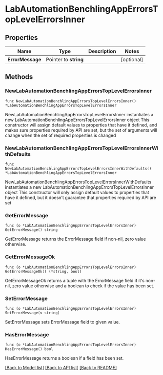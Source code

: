 # LabAutomationBenchlingAppErrorsTopLevelErrorsInner

## Properties

Name | Type | Description | Notes
------------ | ------------- | ------------- | -------------
**ErrorMessage** | Pointer to **string** |  | [optional] 

## Methods

### NewLabAutomationBenchlingAppErrorsTopLevelErrorsInner

`func NewLabAutomationBenchlingAppErrorsTopLevelErrorsInner() *LabAutomationBenchlingAppErrorsTopLevelErrorsInner`

NewLabAutomationBenchlingAppErrorsTopLevelErrorsInner instantiates a new LabAutomationBenchlingAppErrorsTopLevelErrorsInner object
This constructor will assign default values to properties that have it defined,
and makes sure properties required by API are set, but the set of arguments
will change when the set of required properties is changed

### NewLabAutomationBenchlingAppErrorsTopLevelErrorsInnerWithDefaults

`func NewLabAutomationBenchlingAppErrorsTopLevelErrorsInnerWithDefaults() *LabAutomationBenchlingAppErrorsTopLevelErrorsInner`

NewLabAutomationBenchlingAppErrorsTopLevelErrorsInnerWithDefaults instantiates a new LabAutomationBenchlingAppErrorsTopLevelErrorsInner object
This constructor will only assign default values to properties that have it defined,
but it doesn't guarantee that properties required by API are set

### GetErrorMessage

`func (o *LabAutomationBenchlingAppErrorsTopLevelErrorsInner) GetErrorMessage() string`

GetErrorMessage returns the ErrorMessage field if non-nil, zero value otherwise.

### GetErrorMessageOk

`func (o *LabAutomationBenchlingAppErrorsTopLevelErrorsInner) GetErrorMessageOk() (*string, bool)`

GetErrorMessageOk returns a tuple with the ErrorMessage field if it's non-nil, zero value otherwise
and a boolean to check if the value has been set.

### SetErrorMessage

`func (o *LabAutomationBenchlingAppErrorsTopLevelErrorsInner) SetErrorMessage(v string)`

SetErrorMessage sets ErrorMessage field to given value.

### HasErrorMessage

`func (o *LabAutomationBenchlingAppErrorsTopLevelErrorsInner) HasErrorMessage() bool`

HasErrorMessage returns a boolean if a field has been set.


[[Back to Model list]](../README.md#documentation-for-models) [[Back to API list]](../README.md#documentation-for-api-endpoints) [[Back to README]](../README.md)


